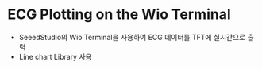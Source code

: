 # ECG Plotting on the Wio Terminal 
- SeeedStudio의 Wio Terminal을 사용하여 ECG 데이터를 TFT에 실시간으로 출력
- Line chart Library 사용